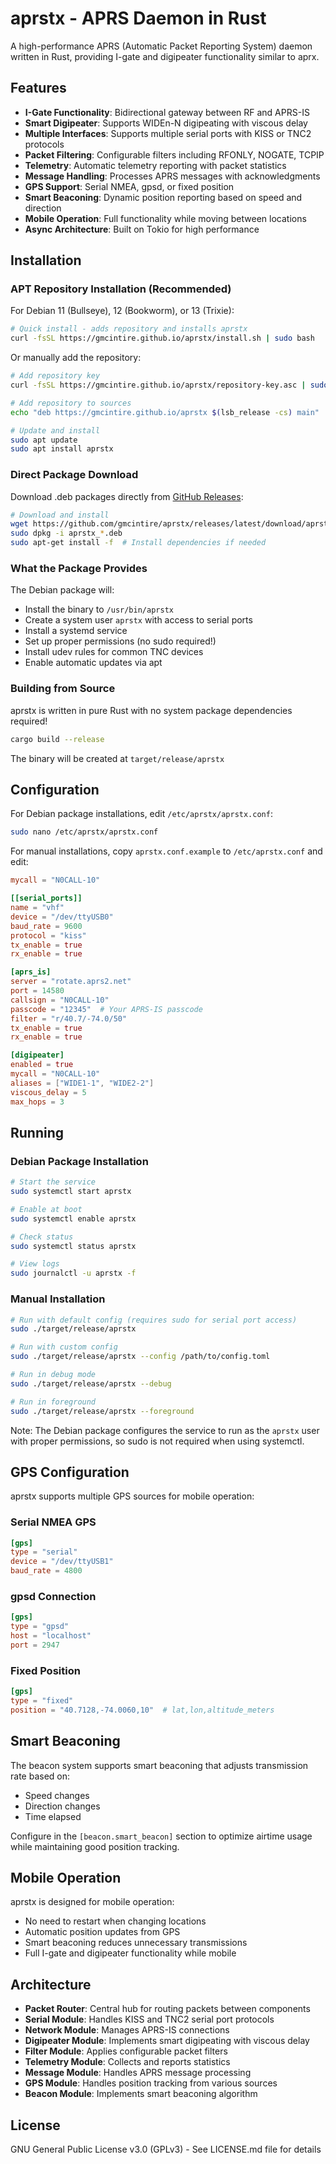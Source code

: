 # aprstx - APRS Daemon in Rust

A high-performance APRS (Automatic Packet Reporting System) daemon written in Rust, providing I-gate and digipeater functionality similar to aprx.

## Features

- **I-Gate Functionality**: Bidirectional gateway between RF and APRS-IS
- **Smart Digipeater**: Supports WIDEn-N digipeating with viscous delay
- **Multiple Interfaces**: Supports multiple serial ports with KISS or TNC2 protocols
- **Packet Filtering**: Configurable filters including RFONLY, NOGATE, TCPIP
- **Telemetry**: Automatic telemetry reporting with packet statistics
- **Message Handling**: Processes APRS messages with acknowledgments
- **GPS Support**: Serial NMEA, gpsd, or fixed position
- **Smart Beaconing**: Dynamic position reporting based on speed and direction
- **Mobile Operation**: Full functionality while moving between locations
- **Async Architecture**: Built on Tokio for high performance

## Installation

### APT Repository Installation (Recommended)

For Debian 11 (Bullseye), 12 (Bookworm), or 13 (Trixie):

```bash
# Quick install - adds repository and installs aprstx
curl -fsSL https://gmcintire.github.io/aprstx/install.sh | sudo bash
```

Or manually add the repository:

```bash
# Add repository key
curl -fsSL https://gmcintire.github.io/aprstx/repository-key.asc | sudo apt-key add -

# Add repository to sources
echo "deb https://gmcintire.github.io/aprstx $(lsb_release -cs) main" | sudo tee /etc/apt/sources.list.d/aprstx.list

# Update and install
sudo apt update
sudo apt install aprstx
```

### Direct Package Download

Download .deb packages directly from [GitHub Releases](https://github.com/gmcintire/aprstx/releases):

```bash
# Download and install
wget https://github.com/gmcintire/aprstx/releases/latest/download/aprstx_VERSION_CODENAME_ARCH.deb
sudo dpkg -i aprstx_*.deb
sudo apt-get install -f  # Install dependencies if needed
```

### What the Package Provides

The Debian package will:
- Install the binary to `/usr/bin/aprstx`
- Create a system user `aprstx` with access to serial ports
- Install a systemd service
- Set up proper permissions (no sudo required!)
- Install udev rules for common TNC devices
- Enable automatic updates via apt

### Building from Source

aprstx is written in pure Rust with no system package dependencies required!

```bash
cargo build --release
```

The binary will be created at `target/release/aprstx`

## Configuration

For Debian package installations, edit `/etc/aprstx/aprstx.conf`:

```bash
sudo nano /etc/aprstx/aprstx.conf
```

For manual installations, copy `aprstx.conf.example` to `/etc/aprstx.conf` and edit:

```toml
mycall = "N0CALL-10"

[[serial_ports]]
name = "vhf"
device = "/dev/ttyUSB0"
baud_rate = 9600
protocol = "kiss"
tx_enable = true
rx_enable = true

[aprs_is]
server = "rotate.aprs2.net"
port = 14580
callsign = "N0CALL-10"
passcode = "12345"  # Your APRS-IS passcode
filter = "r/40.7/-74.0/50"
tx_enable = true
rx_enable = true

[digipeater]
enabled = true
mycall = "N0CALL-10"
aliases = ["WIDE1-1", "WIDE2-2"]
viscous_delay = 5
max_hops = 3
```

## Running

### Debian Package Installation

```bash
# Start the service
sudo systemctl start aprstx

# Enable at boot
sudo systemctl enable aprstx

# Check status
sudo systemctl status aprstx

# View logs
sudo journalctl -u aprstx -f
```

### Manual Installation

```bash
# Run with default config (requires sudo for serial port access)
sudo ./target/release/aprstx

# Run with custom config
sudo ./target/release/aprstx --config /path/to/config.toml

# Run in debug mode
sudo ./target/release/aprstx --debug

# Run in foreground
sudo ./target/release/aprstx --foreground
```

Note: The Debian package configures the service to run as the `aprstx` user with proper permissions, so sudo is not required when using systemctl.

## GPS Configuration

aprstx supports multiple GPS sources for mobile operation:

### Serial NMEA GPS
```toml
[gps]
type = "serial"
device = "/dev/ttyUSB1"
baud_rate = 4800
```

### gpsd Connection
```toml
[gps]
type = "gpsd"
host = "localhost"
port = 2947
```

### Fixed Position
```toml
[gps]
type = "fixed"
position = "40.7128,-74.0060,10"  # lat,lon,altitude_meters
```

## Smart Beaconing

The beacon system supports smart beaconing that adjusts transmission rate based on:
- Speed changes
- Direction changes
- Time elapsed

Configure in the `[beacon.smart_beacon]` section to optimize airtime usage while maintaining good position tracking.

## Mobile Operation

aprstx is designed for mobile operation:
- No need to restart when changing locations
- Automatic position updates from GPS
- Smart beaconing reduces unnecessary transmissions
- Full I-gate and digipeater functionality while mobile

## Architecture

- **Packet Router**: Central hub for routing packets between components
- **Serial Module**: Handles KISS and TNC2 serial port protocols
- **Network Module**: Manages APRS-IS connections
- **Digipeater Module**: Implements smart digipeating with viscous delay
- **Filter Module**: Applies configurable packet filters
- **Telemetry Module**: Collects and reports statistics
- **Message Module**: Handles APRS message processing
- **GPS Module**: Handles position tracking from various sources
- **Beacon Module**: Implements smart beaconing algorithm

## License

GNU General Public License v3.0 (GPLv3) - See LICENSE.md file for details